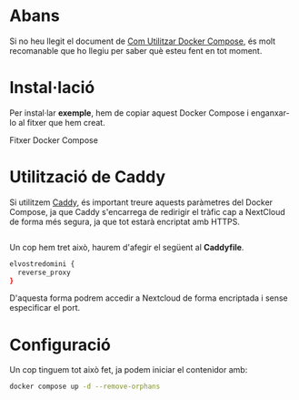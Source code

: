 # Abans

Si no heu llegit el document de [Com Utilitzar Docker Compose](https://github.com/Otorexer/SerLliure/tree/main/Tutorials/ComUtilitzarDockerCompose), és molt recomanable que ho llegiu per saber què esteu fent en tot moment.

# Instal·lació

Per instal·lar **exemple**, hem de copiar aquest Docker Compose i enganxar-lo al fitxer que hem creat.

Fitxer Docker Compose

# Utilització de Caddy

Si utilitzem [Caddy](https://github.com/Otorexer/SerLliure/tree/main/Serveis/Caddy), és important treure aquests paràmetres del Docker Compose, ja que Caddy s'encarrega de redirigir el tràfic cap a NextCloud de forma més segura, ja que tot estarà encriptat amb HTTPS.

```bash

```

Un cop hem tret això, haurem d'afegir el següent al **Caddyfile**.

```bash
elvostredomini {
  reverse_proxy
}
```

D'aquesta forma podrem accedir a Nextcloud de forma encriptada i sense especificar el port.

# Configuració

Un cop tinguem tot això fet, ja podem iniciar el contenidor amb:

```bash
docker compose up -d --remove-orphans
```
